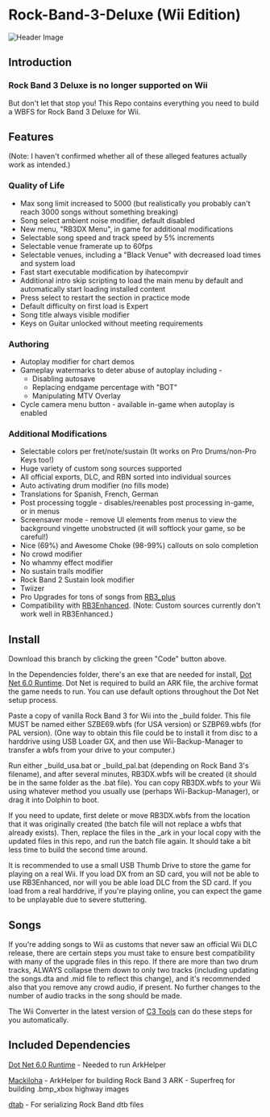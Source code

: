 # Rock-Band-3-Deluxe (Wii Edition)

![Header Image](dependencies/header.png)

## Introduction

### Rock Band 3 Deluxe is no longer supported on Wii ###

But don't let that stop you!
This Repo contains everything you need to build a WBFS for Rock Band 3 Deluxe for Wii.

## Features
(Note: I haven't confirmed whether all of these alleged features actually work as intended.)

### Quality of Life
* Max song limit increased to 5000 (but realistically you probably can't reach 3000 songs without something breaking)
* Song select ambient noise modifier, default disabled
* New menu, "RB3DX Menu", in game for additional modifications
* Selectable song speed and track speed by 5% increments
* Selectable venue framerate up to 60fps
* Selectable venues, including a "Black Venue" with decreased load times and system load
* Fast start executable modification by ihatecompvir
* Additional intro skip scripting to load the main menu by default and automatically start loading installed content
* Press select to restart the section in practice mode
* Default difficulty on first load is Expert
* Song title always visible modifier
* Keys on Guitar unlocked without meeting requirements

### Authoring
* Autoplay modifier for chart demos
* Gameplay watermarks to deter abuse of autoplay including -
    * Disabling autosave
    * Replacing endgame percentage with "BOT"
    * Manipulating MTV Overlay
* Cycle camera menu button - available in-game when autoplay is enabled

### Additional Modifications
* Selectable colors per fret/note/sustain (It works on Pro Drums/non-Pro Keys too!)
* Huge variety of custom song sources supported
* All official exports, DLC, and RBN sorted into individual sources
* Auto activating drum modifier (no fills mode)
* Translations for Spanish, French, German
* Post processing toggle - disables/reenables post processing in-game, or in menus
* Screensaver mode - remove UI elements from menus to view the background vingette unobstructed (it will softlock your game, so be careful!)
* Nice (69%) and Awesome Choke (98-99%) callouts on solo completion
* No crowd modifier
* No whammy effect modifier
* No sustain trails modifier
* Rock Band 2 Sustain look modifier
* Twiizer
* Pro Upgrades for tons of songs from [RB3_plus](https://github.com/rjkiv/rb3_plus)
* Compatibility with [RB3Enhanced](https://github.com/RBEnhanced/RB3Enhanced). (Note: Custom sources currently don't work well in RB3Enhanced.)

## Install

Download this branch by clicking the green "Code" button above.

In the Dependencies folder, there's an exe that are needed for install, [Dot Net 6.0 Runtime](https://dotnet.microsoft.com/en-us/download/dotnet/6.0/runtime).
Dot Net is required to build an ARK file, the archive format the game needs to run. You can use default options throughout the Dot Net setup process.

Paste a copy of vanilla Rock Band 3 for Wii into the _build folder. This file MUST be named either SZBE69.wbfs (for USA version) or SZBP69.wbfs (for PAL version).
(One way to obtain this file could be to install it from disc to a harddrive using USB Loader GX, and then use Wii-Backup-Manager to transfer a wbfs from your drive to your computer.)

Run either _build_usa.bat or _build_pal.bat (depending on Rock Band 3's filename), and after several minutes, RB3DX.wbfs will be created (it should be in the same folder as the .bat file).
You can copy RB3DX.wbfs to your Wii using whatever method you usually use (perhaps Wii-Backup-Manager), or drag it into Dolphin to boot.

If you need to update, first delete or move RB3DX.wbfs from the location that it was originally created (the batch file will not replace a wbfs that already exists).
Then, replace the files in the _ark in your local copy with the updated files in this repo, and run the batch file again. It should take a bit less time to build the second time around.

It is recommended to use a small USB Thumb Drive to store the game for playing on a real Wii.
If you load DX from an SD card, you will not be able to use RB3Enhanced, nor will you be able load DLC from the SD card.
If you load from a real harddrive, if you're playing online, you can expect the game to be unplayable due to severe stuttering.

## Songs

If you're adding songs to Wii as customs that never saw an official Wii DLC release, there are certain steps you must take to ensure best compatibility with many of the upgrade files in this repo.
If there are more than two drum tracks, ALWAYS collapse them down to only two tracks (including updating the songs.dta and .mid file to reflect this change), and it's recommended also that you remove any crowd audio, if present.
No further changes to the number of audio tracks in the song should be made.

The Wii Converter in the latest version of [C3 Tools](https://keepitfishy.com/rb3/c3tools/C3Tools.zip) can do these steps for you automatically.

## Included Dependencies

[Dot Net 6.0 Runtime](https://dotnet.microsoft.com/en-us/download/dotnet/6.0/runtime) - Needed to run ArkHelper

[Mackiloha](https://github.com/PikminGuts92/Mackiloha) - ArkHelper for building Rock Band 3 ARK - Superfreq for building .bmp_xbox highway images

[dtab](https://github.com/mtolly/dtab) - For serializing Rock Band dtb files
